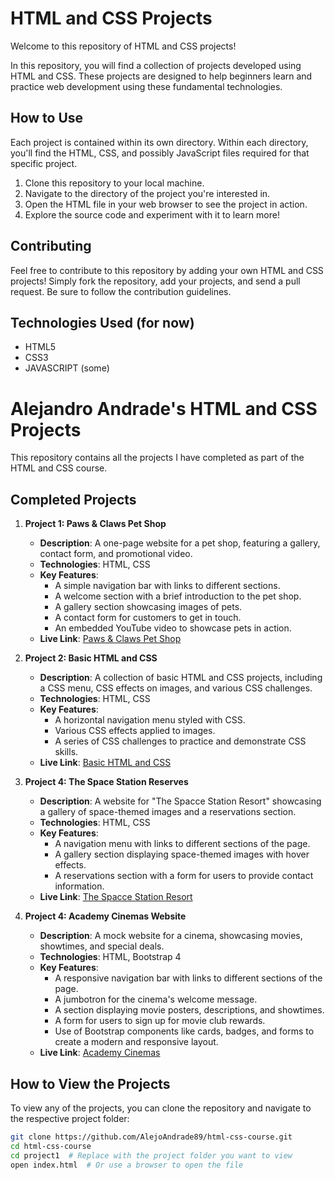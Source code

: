 # HTML and CSS Projects

Welcome to this repository of HTML and CSS projects!

In this repository, you will find a collection of projects developed using HTML and CSS. These projects are designed to help beginners learn and practice web development using these fundamental technologies.


## How to Use

Each project is contained within its own directory. Within each directory, you'll find the HTML, CSS, and possibly JavaScript files required for that specific project.

1. Clone this repository to your local machine.
2. Navigate to the directory of the project you're interested in.
3. Open the HTML file in your web browser to see the project in action.
4. Explore the source code and experiment with it to learn more!

## Contributing

Feel free to contribute to this repository by adding your own HTML and CSS projects! Simply fork the repository, add your projects, and send a pull request. Be sure to follow the contribution guidelines.

## Technologies Used (for now)

- HTML5
- CSS3
- JAVASCRIPT (some)
# Alejandro Andrade's HTML and CSS Projects

This repository contains all the projects I have completed as part of the HTML and CSS course.

## Completed Projects

1.  **Project 1: Paws & Claws Pet Shop**
    - **Description**: A one-page website for a pet shop, featuring a gallery, contact form, and promotional video.
    - **Technologies**: HTML, CSS
    - **Key Features**:
        - A simple navigation bar with links to different sections.
        - A welcome section with a brief introduction to the pet shop.
        - A gallery section showcasing images of pets.
        - A contact form for customers to get in touch.
        - An embedded YouTube video to showcase pets in action.
    - **Live Link**: [Paws & Claws Pet Shop](One_Page_Website)

2. **Project 2: Basic HTML and CSS**
    - **Description**: A collection of basic HTML and CSS projects, including a CSS menu, CSS effects on images, and various CSS challenges.
    - **Technologies**: HTML, CSS
    - **Key Features**:
        - A horizontal navigation menu styled with CSS.
        - Various CSS effects applied to images.
        - A series of CSS challenges to practice and demonstrate CSS skills.
    - **Live Link**: [Basic HTML and CSS](Basic_HTML_and_CSS)

3. **Project 4: The Space Station Reserves**
    - **Description**: A website for "The Spacce Station Resort" showcasing a gallery of space-themed images and a reservations section.
    - **Technologies**: HTML, CSS
    - **Key Features**:
        - A navigation menu with links to different sections of the page.
        - A gallery section displaying space-themed images with hover effects.
        - A reservations section with a form for users to provide contact information.
    - **Live Link**: [The Spacce Station Resort](The_SpacesStation_Project)

4. **Project 4: Academy Cinemas Website**
    - **Description**: A mock website for a cinema, showcasing movies, showtimes, and special deals.
    - **Technologies**: HTML, Bootstrap 4
    - **Key Features**:
        - A responsive navigation bar with links to different sections of the page.
        - A jumbotron for the cinema's welcome message.
        - A section displaying movie posters, descriptions, and showtimes.
        - A form for users to sign up for movie club rewards.
        - Use of Bootstrap components like cards, badges, and forms to create a modern and responsive layout.
    - **Live Link**: [Academy Cinemas](Bootstrap4_project)

## How to View the Projects

To view any of the projects, you can clone the repository and navigate to the respective project folder:

```bash
git clone https://github.com/AlejoAndrade89/html-css-course.git
cd html-css-course
cd project1  # Replace with the project folder you want to view
open index.html  # Or use a browser to open the file
